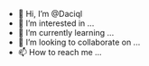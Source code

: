 - 👋 Hi, I’m @Daciql
- 👀 I’m interested in ...
- 🌱 I’m currently learning ...
- 💞️ I’m looking to collaborate on ...
- 📫 How to reach me ...

<!---
Daciql/Daciql is a ✨ special ✨ repository because its `README.md` (this file) appears on your GitHub profile.
You can click the Preview link to take a look at your changes.
--->
